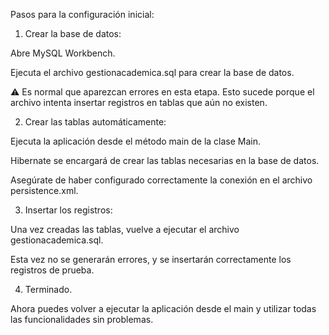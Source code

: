 Pasos para la configuración inicial:

1. Crear la base de datos:
  
  Abre MySQL Workbench.
  
  Ejecuta el archivo gestionacademica.sql para crear la base de datos.
  
  ⚠️ Es normal que aparezcan errores en esta etapa. Esto sucede porque el archivo intenta insertar registros en tablas que aún no existen.
  
2. Crear las tablas automáticamente:
  
  Ejecuta la aplicación desde el método main de la clase Main.
  
  Hibernate se encargará de crear las tablas necesarias en la base de datos.
  
  Asegúrate de haber configurado correctamente la conexión en el archivo persistence.xml.
  
3. Insertar los registros:
  
  Una vez creadas las tablas, vuelve a ejecutar el archivo gestionacademica.sql.
  
  Esta vez no se generarán errores, y se insertarán correctamente los registros de prueba.

4. Terminado.

  Ahora puedes volver a ejecutar la aplicación desde el main y utilizar todas las funcionalidades sin problemas.
